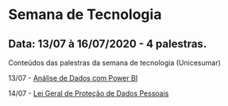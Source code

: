 # Semana de Tecnologia 
## Data: 13/07 à 16/07/2020 - 4 palestras.
 Conteúdos das palestras da semana de tecnologia (Unicesumar)

13/07 - [Análise de Dados com Power BI](https://github.com/Patricia-Bianca-Lana-Largura/Semana-de-Tecnologia-13-07-2020/blob/master/1.%20An%C3%A1lise%20de%20Dados%20com%20Power%20BI/PowerBi.md)

14/07 - [Lei Geral de Proteção de Dados Pessoais](https://github.com/Patricia-Bianca-Lana-Largura/Semana-de-Tecnologia-13-07-2020/blob/master/2.%20LGPD/LGPD.md)
